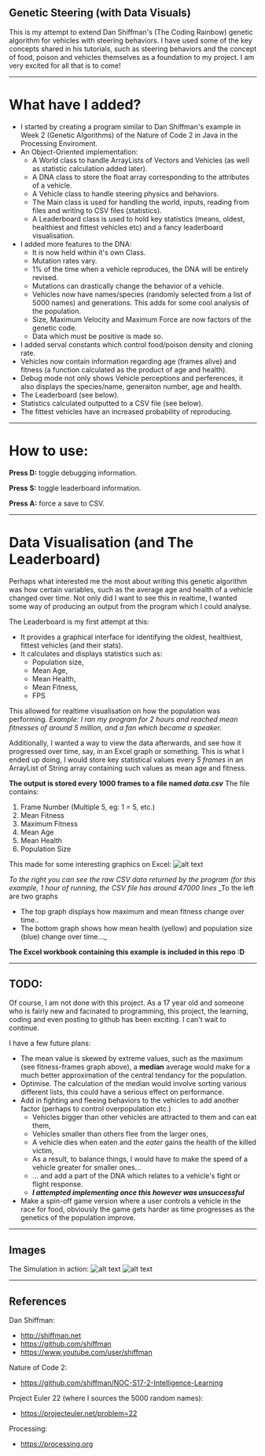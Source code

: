 ## Genetic Steering (with Data Visuals)
This is my attempt to extend Dan Shiffman's (The Coding Rainbow) genetic algorithm for vehicles with steering behaviors.
I have used some of the key concepts shared in his tutorials, such as steering behaviors and the concept of food, poison and vehicles themselves as a foundation to my project. I am very excited for all that is to come!

***

# What have I added?
* I started by creating a program similar to Dan Shiffman's example in Week 2 (Genetic Algorithms) of the Nature of Code 2 in Java in the Processing Enviroment. 
* An Object-Oriented implementation: 
  * A World class to handle ArrayLists of Vectors and Vehicles (as well as statistic calculation added later).
  * A DNA class to store the float array corresponding to the attributes of a vehicle.
  * A Vehicle class to handle steering physics and behaviors.
  * The Main class is used for handling the world, inputs, reading from files and writing to CSV files (statistics).
  * A Leaderboard class is used to hold key statistics (means, oldest, healthiest and fittest vehicles etc) and a fancy leaderboard visualisation.
* I added more features to the DNA:
  * It is now held within it's own Class.
  * Mutation rates vary.
  * 1% of the time when a vehicle reproduces, the DNA will be entirely revised.
  * Mutations can drastically change the behavior of a vehicle.
  * Vehicles now have names/species (randomly selected from a list of 5000 names) and generations. This adds for some cool analysis of the population.
  * Size, Maximum Velocity and Maximum Force are now factors of the genetic code.
  * Data which must be positive is made so.
 * I added serval constants which control food/poison density and cloning rate.
 * Vehicles now contain information regarding age (frames alive) and fitness (a function calculated as the product of age and health).
 * Debug mode not only shows Vehicle perceptions and perferences, it also displays the species/name, generaiton number, age and health.
 * The Leaderboard (see below).
 * Statistics calculated outputted to a CSV file (see below).
 * The fittest vehicles have an increased probability of reproducing.
 
*** 

# How to use:

**Press D:** toggle debugging information. 

**Press S:** toggle leaderboard information. 

**Press A:** force a save to CSV.


***

# Data Visualisation (and The Leaderboard)
Perhaps what interested me the most about writing this genetic algorithm was how certain variables, such as the average age and health of a vehicle changed over time. Not only did I want to see this in realtime, I wanted some way of producing an output from the program which I could analyse.

The Leaderboard is my first attempt at this:
* It provides a graphical interface for identifying the oldest, healthiest, fittest vehicles (and their stats).
* It calculates and displays statistics such as:
  * Population size,
  * Mean Age,
  * Mean Health,
  * Mean Fitness,
  * FPS
  
This allowed for realtime visualisation on how the population was performing.
_Example: I ran my program for 2 hours and reached mean fitnesses of around 5 million, and a fan which became a speaker._

Additionally, I wanted a way to view the data afterwards, and see how it progressed over time, say, in an Excel graph or something. This is what I ended up doing, I would store key statistical values every *5 frames* in an ArrayList of String array containing such values as mean age and fitness.

**The output is stored every 1000 frames to a file named _data.csv_**
The file contains: 
1. Frame Number (Multiple 5, eg: 1 = 5, etc.)
2. Mean Fitness
3. Maximum Fitness 
4. Mean Age
5. Mean Health
6. Population Size

This made for some interesting graphics on Excel:
![alt text](http://i.imgur.com/uKdcvBX.png "Data and graphs")

_To the right you can see the raw CSV data returned by the program (for this example, 1 hour of running, the CSV file has around 47000 lines_
_To the left are two graphs
* The top graph displays how maximum and mean fitness change over time..
* The bottom graph shows how mean health (yellow) and population size (blue) change over time..._

**The Excel workbook containing this example is included in this repo :D**

***

## TODO:
Of course, I am not done with this project. As a 17 year old and someone who is fairly new and facinated to programming, this project, the learning, coding and even posting to github has been exciting. I can't wait to continue.

I have a few future plans:
* The mean value is skewed by extreme values, such as the maximum (see fitness-frames graph above), a **median** average would make for a much better approximation of the central tendancy for the population.
* Optimise. The calculation of the median would involve sorting various different lists, this could have a serious effect on performance.
* Add in fighting and fleeing behaviors to the vehicles to add another factor (perhaps to control overpopulation etc.)
  * Vehicles bigger than other vehicles are attracted to them and can eat them,
  * Vehicles smaller than others flee from the larger ones,
  * A vehicle dies when eaten and the _eater_ gains the health of the killed victim,
  * As a result, to balance things, I would have to make the speed of a vehicle greater for smaller ones...
  * ... and add a part of the DNA which relates to a vehicle's fight or flight response.
  * ***I attempted implementing once this however was unsuccessful*** 
* Make a spin-off game version where a user controls a vehicle in the race for food, obviously the game gets harder as time progresses as the genetics of the population improve.

***

## Images

The Simulation in action: 
![alt text](http://i.imgur.com/B6Vi2o8.png "Simulation with stats only.")
![alt text](http://i.imgur.com/ScqUZwW.png "Simulation with stats and debugging information.")

*** 

## References
Dan Shiffman:
* http://shiffman.net
* https://github.com/shiffman
* https://www.youtube.com/user/shiffman

Nature of Code 2: 
* https://github.com/shiffman/NOC-S17-2-Intelligence-Learning

Project Euler 22 (where I sources the 5000 random names):
* https://projecteuler.net/problem=22

Processing: 
* https://processing.org


 
